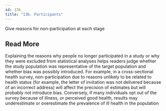 ```yaml
---
id: 13b_
title: "13b. Participants"
---
```

Give reasons for non-participation at each stage



## Read More

Explaining the reasons why people no longer participated in a study or why they were excluded from statistical analyses helps readers judge whether the study population was representative of the target population and whether bias was possibly introduced. For example, in a cross-sectional health survey, non-participation due to reasons unlikely to be related to health status (for example, the letter of invitation was not delivered because of an incorrect address) will affect the precision of estimates but will probably not introduce bias. Conversely, if many individuals opt out of the survey because of illness, or perceived good health, results may underestimate or overestimate the prevalence of ill health in the population